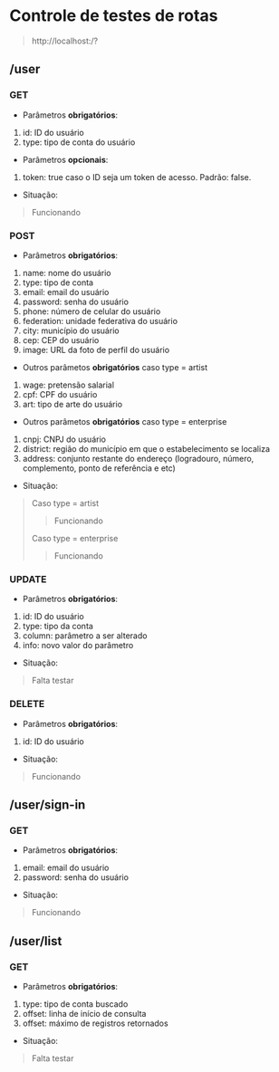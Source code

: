 # Controle de testes de rotas

> http://localhost:<port>/<path>?<parameters>

## /user

### GET

- Parâmetros **obrigatórios**:

1. id: ID do usuário
2. type: tipo de conta do usuário

- Parâmetros **opcionais**:

1. token: true caso o ID seja um token de acesso. Padrão: false.

- Situação:
> Funcionando

### POST

- Parâmetros **obrigatórios**:

1. name: nome do usuário
2. type: tipo de conta
3. email: email do usuário
4. password: senha do usuário
5. phone: número de celular do usuário
6. federation: unidade federativa do usuário
7. city: município do usuário
8. cep: CEP do usuário
9. image: URL da foto de perfil do usuário

- Outros parâmetos **obrigatórios** caso type = artist

1. wage: pretensão salarial
2. cpf: CPF do usuário
3. art: tipo de arte do usuário

- Outros parâmetos **obrigatórios** caso type = enterprise

1. cnpj: CNPJ do usuário
2. district: região do município em que o estabelecimento se localiza
2. address: conjunto restante do endereço (logradouro, número, complemento, ponto de referência e etc)


- Situação:
> Caso type = artist
>> Funcionando
>
> Caso type = enterprise
>> Funcionando

### UPDATE
- Parâmetros **obrigatórios**:

1. id: ID do usuário
2. type: tipo da conta
3. column: parâmetro a ser alterado
4. info: novo valor do parâmetro

- Situação:
> Falta testar


### DELETE
- Parâmetros **obrigatórios**:

1. id: ID do usuário

- Situação:
> Funcionando


## /user/sign-in

### GET

- Parâmetros **obrigatórios**:

1. email: email do usuário
2. password: senha do usuário

- Situação:
> Funcionando


## /user/list

### GET

- Parâmetros **obrigatórios**:

1. type: tipo de conta buscado
2. offset: linha de início de consulta
3. offset: máximo de registros retornados

- Situação:
> Falta testar